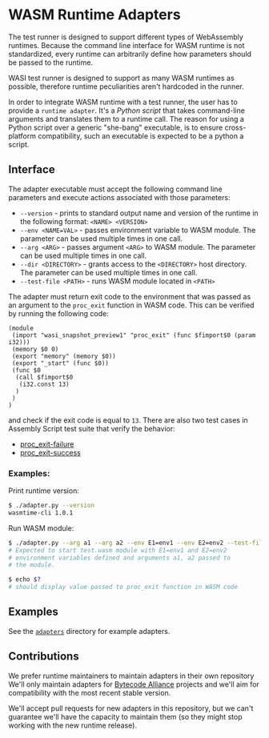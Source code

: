 # WASM Runtime Adapters

The test runner is designed to support different types of WebAssembly runtimes. Because the command line interface for WASM runtime is not standardized, every runtime can arbitrarily define how parameters should be passed to the runtime.

WASI test runner is designed to support as many WASM runtimes as possible, therefore runtime peculiarities aren't hardcoded in the runner.

In order to integrate WASM runtime with a test runner, the user has to provide a `runtime adapter`. It's a *Python script* that takes command-line arguments and translates them to a runtime call. The reason for using a Python script over a generic "she-bang" executable, is to ensure cross-platform compatibility, such an executable is expected to be a python a script.

## Interface
The adapter executable must accept the following command line parameters and execute actions associated with those parameters:
* `--version` - prints to standard output name and version of the runtime in the following format: `<NAME> <VERSION>`
* `--env <NAME=VAL>` - passes environment variable to WASM module. The parameter can be used multiple times in one call.
* `--arg <ARG>` - passes argument `<ARG>` to WASM module. The parameter can be used multiple times in one call.
* `--dir <DIRECTORY>` - grants access to the `<DIRECTORY>` host directory. The parameter can be used multiple times in one call.
* `--test-file <PATH>` - runs WASM module located in `<PATH>`

The adapter must return exit code to the environment that was passed as an argument to the `proc_exit` function in WASM code. This can be verified by running the following code:

```wat
(module
 (import "wasi_snapshot_preview1" "proc_exit" (func $fimport$0 (param i32)))
 (memory $0 0)
 (export "memory" (memory $0))
 (export "_start" (func $0))
 (func $0
  (call $fimport$0
   (i32.const 13)
  )
 )
)
```
and check if the exit code is equal to `13`. There are also two test cases in Assembly Script test suite that verify the behavior:
* [proc_exit-failure](../tests/assemblyscript/wasm32-wasip1/src/proc_exit-failure.ts)
* [proc_exit-success](../tests/assemblyscript/wasm32-wasip1/src/proc_exit-success.ts)
### Examples:

Print runtime version:

```bash
$ ./adapter.py --version
wasmtime-cli 1.0.1
```

Run WASM module:

```bash
$ ./adapter.py --arg a1 --arg a2 --env E1=env1 --env E2=env2 --test-file test.wasm
# Expected to start test.wasm module with E1=env1 and E2=env2
# environment variables defined and arguments a1, a2 passed to
# the module.

$ echo $?
# should display value passed to proc_exit function in WASM code
```

## Examples

See the [`adapters`](../adapters) directory for example adapters.

## Contributions

We prefer runtime maintainers to maintain adapters in their own repository We'll only maintain adapters for [Bytecode Alliance](https://bytecodealliance.org/) projects and we'll aim for compatibility with the most recent stable version.

We'll accept pull requests for new adapters in this repository, but we can't guarantee we'll have the capacity to maintain them (so they might stop working with the new runtime release).
